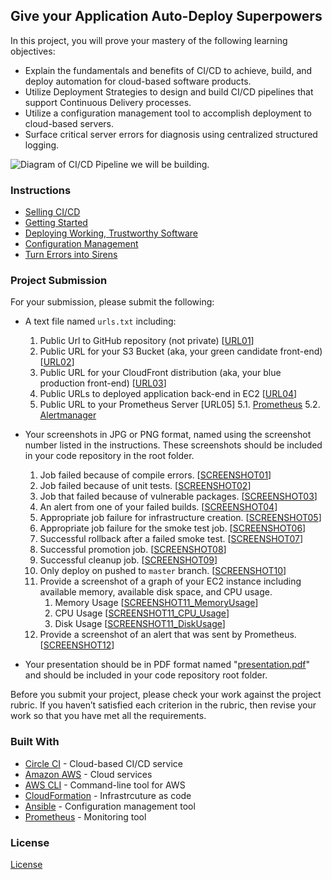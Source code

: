 ## Give your Application Auto-Deploy Superpowers

In this project, you will prove your mastery of the following learning objectives:

- Explain the fundamentals and benefits of CI/CD to achieve, build, and deploy automation for cloud-based software products.
- Utilize Deployment Strategies to design and build CI/CD pipelines that support Continuous Delivery processes.
- Utilize a configuration management tool to accomplish deployment to cloud-based servers.
- Surface critical server errors for diagnosis using centralized structured logging.

![Diagram of CI/CD Pipeline we will be building.](udapeople.png)

### Instructions

* [Selling CI/CD](instructions/0-selling-cicd.md)
* [Getting Started](instructions/1-getting-started.md)
* [Deploying Working, Trustworthy Software](instructions/2-deploying-trustworthy-code.md)
* [Configuration Management](instructions/3-configuration-management.md)
* [Turn Errors into Sirens](instructions/4-turn-errors-into-sirens.md)

### Project Submission

For your submission, please submit the following:

- A text file named `urls.txt` including:
  1. Public Url to GitHub repository (not private) [[URL01](https://github.com/MohamedRaslan/UdaPeopleSuperPower)]
  2. Public URL for your S3 Bucket (aka, your green candidate front-end) [[URL02](http://udapeople-0a5fc92.s3-website-us-east-1.amazonaws.com/)]
  3. Public URL for your CloudFront distribution (aka, your blue production front-end) [[URL03](http://dg4bh2kiolgv0.cloudfront.net/)]
  4. Public URLs to deployed application back-end in EC2 [[URL04](http://44.206.232.128:3030/api/status)]
  5. Public URL to your Prometheus Server [URL05]
     5.1.  [Prometheus](http://ec2-3-83-138-250.compute-1.amazonaws.com:9090/targets)
     5.2.  [Alertmanager](http://ec2-3-83-138-250.compute-1.amazonaws.com:9093/#/alerts)

- Your screenshots in JPG or PNG format, named using the screenshot number listed in the instructions. These screenshots should be included in your code repository in the root folder.
  1. Job failed because of compile errors. [[SCREENSHOT01](./docs/screenshots/SCREENSHOT01.png)]
  2. Job failed because of unit tests. [[SCREENSHOT02](./docs/screenshots/SCREENSHOT02.png)]
  3. Job that failed because of vulnerable packages. [[SCREENSHOT03](./docs/screenshots/SCREENSHOT03.png)]
  4. An alert from one of your failed builds. [[SCREENSHOT04](./docs/screenshots/SCREENSHOT04.png)]
  5. Appropriate job failure for infrastructure creation. [[SCREENSHOT05](./docs/screenshots/SCREENSHOT05.png)]
  6. Appropriate job failure for the smoke test job. [[SCREENSHOT06](./docs/screenshots/SCREENSHOT06.png)]
  7. Successful rollback after a failed smoke test. [[SCREENSHOT07](./docs/screenshots/SCREENSHOT07.png)]
  8. Successful promotion job. [[SCREENSHOT08](./docs/screenshots/SCREENSHOT08.png)]
  9. Successful cleanup job. [[SCREENSHOT09](./docs/screenshots/SCREENSHOT09.png)]
  10. Only deploy on pushed to `master` branch. [[SCREENSHOT10](./docs/screenshots/SCREENSHOT10.png)]
  11. Provide a screenshot of a graph of your EC2 instance including available memory, available disk space, and CPU usage.
      1. Memory Usage [[SCREENSHOT11_MemoryUsage](./docs/screenshots/SCREENSHOT11_MemoryUsage.png)]
      2. CPU Usage    [[SCREENSHOT11_CPU_Usage](./docs/screenshots/SCREENSHOT11_CPU_Usage.png)]
      3. Disk Usage   [[SCREENSHOT11_DiskUsage](./docs/screenshots/SCREENSHOT11_DiskUsage.png)]
  12. Provide a screenshot of an alert that was sent by Prometheus. [[SCREENSHOT12](./docs/screenshots/SCREENSHOT12.png)]

- Your presentation should be in PDF format named "[presentation.pdf](./docs/presentation.pdf)" and should be included in your code repository root folder.

Before you submit your project, please check your work against the project rubric. If you haven’t satisfied each criterion in the rubric, then revise your work so that you have met all the requirements.

### Built With

- [Circle CI](www.circleci.com) - Cloud-based CI/CD service
- [Amazon AWS](https://aws.amazon.com/) - Cloud services
- [AWS CLI](https://aws.amazon.com/cli/) - Command-line tool for AWS
- [CloudFormation](https://aws.amazon.com/cloudformation/) - Infrastrcuture as code
- [Ansible](https://www.ansible.com/) - Configuration management tool
- [Prometheus](https://prometheus.io/) - Monitoring tool

### License

[License](LICENSE.md)
